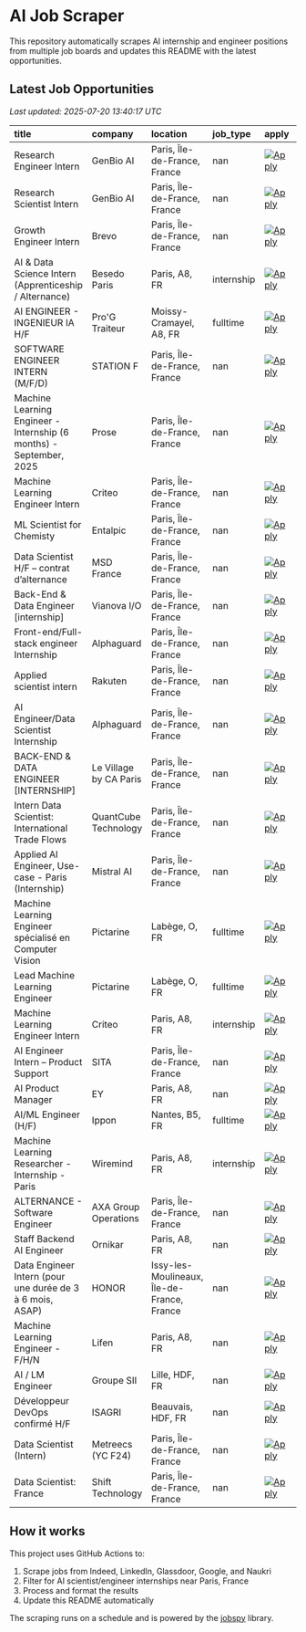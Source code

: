 # AI Job Scraper

This repository automatically scrapes AI internship and engineer positions from multiple job boards and updates this README with the latest opportunities.

## Latest Job Opportunities

*Last updated: 2025-07-20 13:40:17 UTC*

| title                                                               | company                | location                                   | job_type   | apply                                                                                                         |   days_since_posted |
|:--------------------------------------------------------------------|:-----------------------|:-------------------------------------------|:-----------|:--------------------------------------------------------------------------------------------------------------|--------------------:|
| Research Engineer Intern                                            | GenBio AI              | Paris, Île-de-France, France               | nan        | [![Apply](https://img.shields.io/badge/Apply-brightgreen)](https://www.linkedin.com/jobs/view/4269978425)     |                   0 |
| Research Scientist Intern                                           | GenBio AI              | Paris, Île-de-France, France               | nan        | [![Apply](https://img.shields.io/badge/Apply-brightgreen)](https://www.linkedin.com/jobs/view/4269980103)     |                   0 |
| Growth Engineer Intern                                              | Brevo                  | Paris, Île-de-France, France               | nan        | [![Apply](https://img.shields.io/badge/Apply-brightgreen)](https://www.linkedin.com/jobs/view/4267883917)     |                   1 |
| AI & Data Science Intern (Apprenticeship / Alternance)              | Besedo Paris           | Paris, A8, FR                              | internship | [![Apply](https://img.shields.io/badge/Apply-brightgreen)](https://fr.indeed.com/viewjob?jk=362607b2693415ab) |                   2 |
| AI ENGINEER - INGENIEUR IA H/F                                      | Pro'G Traiteur         | Moissy-Cramayel, A8, FR                    | fulltime   | [![Apply](https://img.shields.io/badge/Apply-brightgreen)](https://fr.indeed.com/viewjob?jk=ffd94d6e0bd5d98c) |                   2 |
| SOFTWARE ENGINEER INTERN (M/F/D)                                    | STATION F              | Paris, Île-de-France, France               | nan        | [![Apply](https://img.shields.io/badge/Apply-brightgreen)](https://www.linkedin.com/jobs/view/4268207226)     |                   3 |
| Machine Learning Engineer - Internship (6 months) - September, 2025 | Prose                  | Paris, Île-de-France, France               | nan        | [![Apply](https://img.shields.io/badge/Apply-brightgreen)](https://www.linkedin.com/jobs/view/4268605339)     |                   3 |
| Machine Learning Engineer Intern                                    | Criteo                 | Paris, Île-de-France, France               | nan        | [![Apply](https://img.shields.io/badge/Apply-brightgreen)](https://www.linkedin.com/jobs/view/4268192322)     |                   3 |
| ML Scientist for Chemisty                                           | Entalpic               | Paris, Île-de-France, France               | nan        | [![Apply](https://img.shields.io/badge/Apply-brightgreen)](https://www.linkedin.com/jobs/view/4268614978)     |                   3 |
| Data Scientist H/F – contrat d’alternance                           | MSD France             | Paris, Île-de-France, France               | nan        | [![Apply](https://img.shields.io/badge/Apply-brightgreen)](https://www.linkedin.com/jobs/view/4212328864)     |                   3 |
| Back-End & Data Engineer [internship]                               | Vianova I/O            | Paris, Île-de-France, France               | nan        | [![Apply](https://img.shields.io/badge/Apply-brightgreen)](https://www.linkedin.com/jobs/view/4267022401)     |                   4 |
| Front-end/Full-stack engineer Internship                            | Alphaguard             | Paris, Île-de-France, France               | nan        | [![Apply](https://img.shields.io/badge/Apply-brightgreen)](https://www.linkedin.com/jobs/view/4267018741)     |                   4 |
| Applied scientist intern                                            | Rakuten                | Paris, Île-de-France, France               | nan        | [![Apply](https://img.shields.io/badge/Apply-brightgreen)](https://www.linkedin.com/jobs/view/4267684330)     |                   4 |
| AI Engineer/Data Scientist Internship                               | Alphaguard             | Paris, Île-de-France, France               | nan        | [![Apply](https://img.shields.io/badge/Apply-brightgreen)](https://www.linkedin.com/jobs/view/4267021525)     |                   4 |
| BACK-END & DATA ENGINEER [INTERNSHIP]                               | Le Village by CA Paris | Paris, Île-de-France, France               | nan        | [![Apply](https://img.shields.io/badge/Apply-brightgreen)](https://www.linkedin.com/jobs/view/4267366162)     |                   5 |
| Intern Data Scientist: International Trade Flows                    | QuantCube Technology   | Paris, Île-de-France, France               | nan        | [![Apply](https://img.shields.io/badge/Apply-brightgreen)](https://www.linkedin.com/jobs/view/4266724282)     |                   5 |
| Applied AI Engineer, Use-case - Paris (Internship)                  | Mistral AI             | Paris, Île-de-France, France               | nan        | [![Apply](https://img.shields.io/badge/Apply-brightgreen)](https://www.linkedin.com/jobs/view/4263000813)     |                   9 |
| Machine Learning Engineer spécialisé en Computer Vision             | Pictarine              | Labège, O, FR                              | fulltime   | [![Apply](https://img.shields.io/badge/Apply-brightgreen)](https://fr.indeed.com/viewjob?jk=7ba72ab5fe865df0) |                   9 |
| Lead Machine Learning Engineer                                      | Pictarine              | Labège, O, FR                              | fulltime   | [![Apply](https://img.shields.io/badge/Apply-brightgreen)](https://fr.indeed.com/viewjob?jk=ecbe933972fecbd6) |                   9 |
| Machine Learning Engineer Intern                                    | Criteo                 | Paris, A8, FR                              | internship | [![Apply](https://img.shields.io/badge/Apply-brightgreen)](https://fr.indeed.com/viewjob?jk=8af2d3262b512c09) |                  10 |
| AI Engineer Intern – Product Support                                | SITA                   | Paris, Île-de-France, France               | nan        | [![Apply](https://img.shields.io/badge/Apply-brightgreen)](https://www.linkedin.com/jobs/view/4264716536)     |                  11 |
| AI Product Manager                                                  | EY                     | Paris, A8, FR                              | nan        | [![Apply](https://img.shields.io/badge/Apply-brightgreen)](https://fr.indeed.com/viewjob?jk=b88cd97d92cf6e05) |                  13 |
| AI/ML Engineer (H/F)                                                | Ippon                  | Nantes, B5, FR                             | fulltime   | [![Apply](https://img.shields.io/badge/Apply-brightgreen)](https://fr.indeed.com/viewjob?jk=0592a987ad6a689f) |                  19 |
| Machine Learning Researcher - Internship - Paris                    | Wiremind               | Paris, A8, FR                              | internship | [![Apply](https://img.shields.io/badge/Apply-brightgreen)](https://fr.indeed.com/viewjob?jk=15ff4d813106062a) |                  20 |
| ALTERNANCE - Software Engineer                                      | AXA Group Operations   | Paris, Île-de-France, France               | nan        | [![Apply](https://img.shields.io/badge/Apply-brightgreen)](https://www.linkedin.com/jobs/view/4254350157)     |                  25 |
| Staff Backend AI Engineer                                           | Ornikar                | Paris, A8, FR                              | nan        | [![Apply](https://img.shields.io/badge/Apply-brightgreen)](https://fr.indeed.com/viewjob?jk=ad0eb19ce27e7216) |                  26 |
| Data Engineer Intern (pour une durée de 3 à 6 mois, ASAP)           | HONOR                  | Issy-les-Moulineaux, Île-de-France, France | nan        | [![Apply](https://img.shields.io/badge/Apply-brightgreen)](https://www.linkedin.com/jobs/view/4256037656)     |                  26 |
| Machine Learning Engineer - F/H/N                                   | Lifen                  | Paris, A8, FR                              | nan        | [![Apply](https://img.shields.io/badge/Apply-brightgreen)](https://fr.indeed.com/viewjob?jk=b7dd3c90681cd689) |                  27 |
| AI / LM Engineer                                                    | Groupe SII             | Lille, HDF, FR                             | nan        | [![Apply](https://img.shields.io/badge/Apply-brightgreen)](https://fr.indeed.com/viewjob?jk=62958c9ddfe8692b) |                  27 |
| Développeur DevOps confirmé H/F                                     | ISAGRI                 | Beauvais, HDF, FR                          | nan        | [![Apply](https://img.shields.io/badge/Apply-brightgreen)](https://fr.indeed.com/viewjob?jk=3551fd1344dfae3b) |                  29 |
| Data Scientist (Intern)                                             | Metreecs (YC F24)      | Paris, Île-de-France, France               | nan        | [![Apply](https://img.shields.io/badge/Apply-brightgreen)](https://www.linkedin.com/jobs/view/4253667008)     |                  30 |
| Data Scientist: France                                              | Shift Technology       | Paris, Île-de-France, France               | nan        | [![Apply](https://img.shields.io/badge/Apply-brightgreen)](https://www.linkedin.com/jobs/view/4079798154)     |                  30 |

## How it works

This project uses GitHub Actions to:
1. Scrape jobs from Indeed, LinkedIn, Glassdoor, Google, and Naukri
2. Filter for AI scientist/engineer internships near Paris, France  
3. Process and format the results
4. Update this README automatically

The scraping runs on a schedule and is powered by the [jobspy](https://github.com/Bunsly/JobSpy) library.
